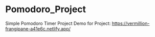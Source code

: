 # Pomodoro_Project
Simple Pomodoro Timer Project 
Demo for Project: https://vermillion-frangipane-a41e6c.netlify.app/
